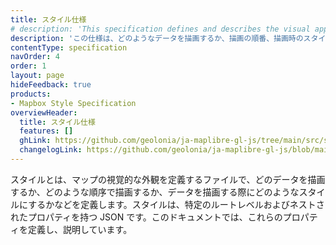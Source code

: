 ```yaml
---
title: スタイル仕様
# description: 'This specification defines and describes the visual appearance of a map: what data to draw, the order to draw it in, and how to style the data when drawing it.'
description: 'この仕様は、どのようなデータを描画するか、描画の順番、描画時のスタイルなど、地図の視覚的な外観を定義し記述するものです。'
contentType: specification
navOrder: 4
order: 1
layout: page
hideFeedback: true
products:
- Mapbox Style Specification
overviewHeader:
  title: スタイル仕様
  features: []
  ghLink: https://github.com/geolonia/ja-maplibre-gl-js/tree/main/src/style-spec
  changelogLink: https://github.com/geolonia/ja-maplibre-gl-js/blob/main/src/style-spec/CHANGELOG.md
---
```


<!-- A MapLibre style is a document that defines the visual appearance of a map: what data to draw, the order to draw it in, and how to style the data when drawing it. A style document is a [JSON](http://www.json.org/) object with specific root level and nested properties. This specification defines and describes these properties. -->

スタイルとは、マップの視覚的な外観を定義するファイルで、どのデータを描画するか、どのような順序で描画するか、データを描画する際にどのようなスタイルにするかなどを定義します。スタイルは、特定のルートレベルおよびネストされたプロパティを持つ JSON です。このドキュメントでは、これらのプロパティを定義し、説明しています。

<!-- The intended audience of this specification includes:

- Advanced designers and cartographers who want to write styles by hand.
- Developers using style-related features of [MapLibre GL JS](https://github.com/maplibre/maplibre-gl-js) or the [MapLibre Maps SDK for Android](https://github.com/maplibre/maplibre-gl-native).
- Authors of software that generates or processes MapLibre styles. -->


<!-- ## Style document structure -->
<!-- ## スタイルドキュメントの構造 -->

<!-- A MapLibre style consists of a set of [root properties](/ja-maplibre-gl-js-docs/style-spec/root), some of which describe a single global property, and some of which contain nested properties. Some root properties, like [`version`](/ja-maplibre-gl-js-docs/style-spec/root/#version), [`name`](/ja-maplibre-gl-js-docs/style-spec/root/#name), and [`metadata`](/ja-maplibre-gl-js-docs/style-spec/root/#metadata), don't have any influence over the appearance or behavior of your map, but provide important descriptive information related to your map. Others, like [`layers`](/ja-maplibre-gl-js-docs/style-spec/layers) and [`sources`](/ja-maplibre-gl-js-docs/style-spec/sources), are critical and determine which map features will appear on your map and what they will look like. Some properties, like [`center`](/ja-maplibre-gl-js-docs/style-spec/root/#center), [`zoom`](/ja-maplibre-gl-js-docs/style-spec/root/#zoom), [`pitch`](/ja-maplibre-gl-js-docs/style-spec/root/#pitch), and [`bearing`](/ja-maplibre-gl-js-docs/style-spec/root/#bearing), provide the map renderer with a set of defaults to be used when initially displaying the map. -->
